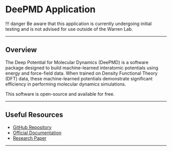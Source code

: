 # DeePMD Application

!!! danger
    Be aware that this application is currently undergoing initial testing and is not advised for use outside of the Warren Lab.

--------------------------------------------------------------------------------

## Overview

The Deep Potential for Molecular Dynamics (DeePMD) is a software package designed to build machine-learned interatomic potentials using energy and force-field data. When trained on Density Functional Theory (DFT) data, these machine-learned potentials demonstrate significant efficiency in performing molecular dynamics simulations.

This software is open-source and available for free.

--------------------------------------------------------------------------------

## Useful Resources

 - [GitHub Repository](https://github.com/deepmodeling/deepmd-kit)
 - [Official Documentation](https://docs.deepmodeling.org/projects/deepmd/en/master/)
 - [Research Paper](https://www.sciencedirect.com/science/article/pii/S0010465518300882)

--------------------------------------------------------------------------------
